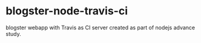 # blogster-node-travis-ci
 blogster webapp with Travis as CI server created as part of nodejs advance study.
